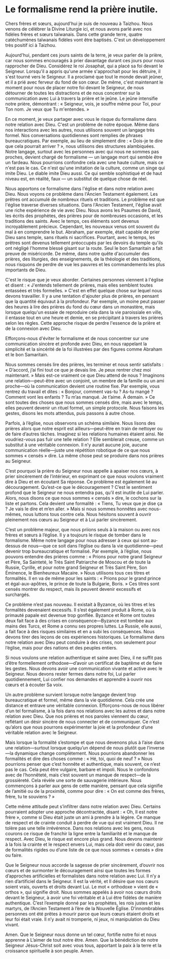 # Le formalisme rend la prière inutile.

Chers frères et sœurs, aujourd'hui je suis de nouveau à Taizhou. Nous venons de célébrer la Divine Liturgie ici, et nous avons parlé avec nos fidèles frères et sœurs taïwanais. Dans cette grande terre, quatre catéchumènes taïwanais fidèles vont être baptisés. C'est un développement très positif ici à Taizhou.

Aujourd'hui, pendant ces jours saints de la terre, je veux parler de la prière, car nous sommes encouragés à prier davantage durant ces jours pour nous rapprocher de Dieu. Considérez le roi Josaphat, qui a placé sa foi devant le Seigneur. Lorsqu'il a appris qu'une armée s'approchait pour les détruire, il s'est tourné vers le Seigneur. Il a proclamé que tout le monde devait jeûner, et il a prié avec ferveur du fond de son cœur. De même, c'est maintenant le moment pour nous de placer notre foi devant le Seigneur, de nous détourner de toutes les distractions et de nous concentrer sur la communication avec Lui à travers la prière et le jeûne. Le jeûne intensifie notre prière, démontrant : « Seigneur, vois, je souffre même pour Toi, pour Ton nom. Je veux que Tu m'entendes. »

En ce moment, je veux partager avec vous le risque du formalisme dans notre relation avec Dieu. C'est un problème de notre époque. Même dans nos interactions avec les autres, nous utilisons souvent un langage très formel. Nos conversations quotidiennes sont remplies de phrases bureaucratiques. Par exemple, au lieu de simplement dire : « Dois-je te dire que cela pourrait arriver ? », nous utilisons des structures alambiquées. Notre langage, surtout avec les personnes avec qui nous ne sommes pas proches, devient chargé de formalisme — un langage mort qui semble être un fardeau. Nous pourrions confondre cela avec une haute culture, mais ce n'est pas le cas. Ce n'est qu'une imitation de la culture, comme un singe qui imite Dieu. Le diable imite Dieu aussi. Ce qui semble sophistiqué et de haut niveau est, en réalité, faux — un substitut de quelque chose de réel.

Nous apportons ce formalisme dans l'église et dans notre relation avec Dieu. Nous voyons ce problème dans l'Ancien Testament également. Les prêtres ont accumulé de nombreux rituels et traditions. Le problème est que l'église traverse diverses situations. Dans l'Ancien Testament, l'église avait une riche expérience de vie avec Dieu. Nous avons les Psaumes de David, les écrits des prophètes, des prières pour de nombreuses occasions, et les traditions des saints. Avec le temps, ces éléments sont devenus incroyablement précieux. Cependant, les nouveaux venus ont souvent du mal à en comprendre le but. Abraham, par exemple, était capable de prier Dieu sans temple, sans rituels ni sacrifices. Pourtant, avec le temps, les prêtres sont devenus tellement préoccupés par les devoirs du temple qu'ils ont négligé l'homme blessé gisant sur la route. Seul le bon Samaritain a fait preuve de miséricorde. De même, dans notre quête d'accumuler des prières, des liturgies, des enseignements, de la théologie et des traditions, nous risquons de perdre de vue les pauvres et les commandements les plus importants de Dieu.

C'est le risque que je veux aborder. Certaines personnes viennent à l'église et disent : « J'entends tellement de prières, mais elles semblent toutes entassées et très formelles. » C'est en effet quelque chose sur lequel nous devons travailler. Il y a une tentation d'ajouter plus de prières, en pensant que la quantité équivaut à la profondeur. Par exemple, un moine peut passer des heures à lire des prières du fond du cœur dans un monastère, mais lorsque quelqu'un essaie de reproduire cela dans la vie paroissiale en ville, il entasse tout en une heure et demie, en se précipitant à travers les prières selon les règles. Cette approche risque de perdre l'essence de la prière et de la connexion avec Dieu.

Efforçons-nous d'éviter le formalisme et de nous concentrer sur une communication sincère et profonde avec Dieu, en nous rappelant la simplicité et la sincérité de la foi illustrées par des figures comme Abraham et le bon Samaritain.

Nous sommes censés lire des prières, les terminer et nous sentir satisfaits : « D’accord, j’ai fini tout ce que je devais lire. Je peux rentrer chez moi maintenant. » Mais est-ce vraiment ce que Dieu attend de nous ? Imaginons une relation—peut-être avec un conjoint, un membre de la famille ou un ami proche—où la communication devient une routine fixe. Par exemple, vous rentrez du travail et dites : « Bonjour, comment vas-tu ? As-tu mangé ? Comment vont les enfants ? Tu m’as manqué. Je t’aime. À demain. » Ce sont toutes des choses que nous sommes censés dire, mais avec le temps, elles peuvent devenir un rituel formel, un simple protocole. Nous faisons les gestes, disons les mots attendus, puis passons à autre chose.

Parfois, à l’église, nous observons un schéma similaire. Nous lisons des prières alors que notre esprit est ailleurs—peut-être en train de nettoyer ou de faire d’autres tâches. Imaginez si les relations humaines étaient ainsi. Ne voudriez-vous pas fuir une telle relation ? Elle semblerait creuse, comme un substitut à une véritable connexion. Il n’y aurait aucune joie, aucune communication réelle—juste une répétition robotique de ce que nous sommes « censés » dire. La même chose peut se produire dans nos prières au Seigneur.

C’est pourquoi la prière du Seigneur nous appelle à apaiser nos cœurs, à prier sincèrement de l’intérieur, en exprimant ce que nous voulons vraiment dire à Dieu et en écoutant Sa réponse. Ce problème est également lié au découragement. Qu’est-ce que le découragement ? C’est le sentiment profond que le Seigneur ne nous entendra pas, qu’il est inutile de Lui parler. Alors, nous disons ce que nous sommes « censés » dire, le cochons sur la liste et partons. Cela devient une formalité : « Tiens, Tu veux que je dise ça ? Je vais le dire et m’en aller. » Mais si nous sommes honnêtes avec nous-mêmes, nous luttons tous contre cela. Nous hésitons souvent à ouvrir pleinement nos cœurs au Seigneur et à Lui parler sincèrement.

C’est un problème majeur, que nous priions seuls à la maison ou avec nos frères et sœurs à l’église. Il y a toujours le risque de tomber dans le formalisme. Même notre langage pour nous adresser à ceux qui sont au-dessus de nous—que ce soit dans l’église ou dans la vie quotidienne—peut devenir trop bureaucratique et formalisé. Par exemple, à l’église, nous pouvons entendre des prières comme : « Prions pour notre grand Seigneur et Père, Sa Sainteté, le Très Saint Patriarche de Moscou et de toute la Russie, Cyrille, et pour notre grand Seigneur et Très Saint Père, Son Éminence, le Bienheureux Macaire. » Nous utilisons tous ces titres et formalités. Il en va de même pour les saints : « Prions pour le grand prince et égal-aux-apôtres, le prince de toute la Bulgarie, Boris. » Ces titres sont censés montrer du respect, mais ils peuvent devenir excessifs et surchargés.

Ce problème n’est pas nouveau. Il existait à Byzance, où les titres et les formalités devenaient excessifs. Il s’est également produit à Rome, où la primauté papale est devenue trop gonflée. Byzance et Rome ont toutes deux fait face à des crises en conséquence—Byzance est tombée aux mains des Turcs, et Rome a connu ses propres luttes. La Russie, elle aussi, a fait face à des risques similaires et en a subi les conséquences. Nous devons tirer des leçons de ces expériences historiques. Le formalisme dans notre relation avec Dieu peut conduire à des crises, non seulement pour l’église, mais pour des nations et des peuples entiers.

Si nous voulons une relation authentique et saine avec Dieu, il ne suffit pas d’être formellement orthodoxe—d’avoir un certificat de baptême et de faire les gestes. Nous devons avoir une communication vivante et active avec le Seigneur. Nous devons rester fermes dans notre foi, Lui parler quotidiennement, Lui confier nos demandes et apprendre à ouvrir nos cœurs et à écouter Sa voix.

Un autre problème survient lorsque notre langage devient trop bureaucratique et formel, même dans la vie quotidienne. Cela crée une distance et entrave une véritable connexion. Efforçons-nous de nous libérer d’un tel formalisme, à la fois dans nos relations avec les autres et dans notre relation avec Dieu. Que nos prières et nos paroles viennent du cœur, reflétant un désir sincère de nous connecter et de communiquer. Ce n’est qu’alors que nous pourrons expérimenter la joie et la profondeur d’une véritable relation avec le Seigneur.

Mais lorsque la formalité s’estompe et que nous devenons plus à l’aise dans une relation—surtout lorsque quelqu’un dépend de nous plutôt que l’inverse—la dynamique change complètement. Nous pourrions abandonner les formalités et dire des choses comme : « Hé, toi, quoi de neuf ? » Nous pourrions penser que c’est honnête et authentique, mais souvent, ce n’est pas le cas. Cela peut être vulgaire, barbare et impoli. Nous le confondons avec de l’honnêteté, mais c’est souvent un manque de respect—de la grossièreté. Cela révèle une sorte de sauvagerie intérieure. Nous commençons à parler aux gens de cette manière, pensant que cela signifie de l’amitié ou de la proximité, comme pour dire : « On est comme des frères, frère, tu te souviens ? »

Cette même attitude peut s’infiltrer dans notre relation avec Dieu. Certains pourraient adopter une approche décontractée, disant : « Oh, Il est notre frère », comme si Dieu était juste un ami à prendre à la légère. Ce manque de respect et de crainte conduit à perdre de vue qui est vraiment Dieu. Il ne tolère pas une telle irrévérence. Dans nos relations avec les gens, nous courons ce risque de franchir la ligne entre la familiarité et le manque de respect. Avec Dieu, le risque est encore plus grand. Nous devons maintenir à la fois la crainte et le respect envers Lui, mais cela doit venir du cœur, pas de formalités rigides ou d’une liste de ce que nous sommes « censés » dire ou faire.

Que le Seigneur nous accorde la sagesse de prier sincèrement, d’ouvrir nos cœurs et de surmonter le découragement ainsi que toutes les formes d’approches artificielles et formalistes dans notre relation avec Lui. Il n’y a rien d’artificiel dans le Seigneur. Il est la vérité, et Il désire que nos cœurs soient vrais, ouverts et droits devant Lui. Le mot « orthodoxe » vient de « orthos », qui signifie droit. Nous sommes appelés à avoir nos cœurs droits devant le Seigneur, à avoir une foi véritable et à Lui être fidèles de manière authentique. C’est l’exemple donné par les prophètes, les rois justes et les martyrs, de l’Ancien Testament à l’ère de la Nouvelle Église. D’innombrables personnes ont été prêtes à mourir parce que leurs cœurs étaient droits et leur foi était vraie. Il n’y avait ni tromperie, ni jeux, ni manipulation du Dieu vivant.

Amen. Que le Seigneur nous donne un tel cœur, fortifie notre foi et nous apprenne à L’aimer de tout notre être. Amen. Que la bénédiction de notre Seigneur Jésus-Christ soit avec vous tous, apportant la paix à la terre et la croissance spirituelle à son peuple. Amen.

